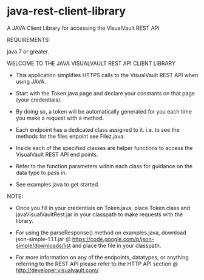 # java-rest-client-library
A JAVA Client Library for accessing the VisualVault REST API

REQUIREMENTS:

java 7 or greater.

WELCOME TO THE JAVA VISUALVAULT REST API CLIENT LIBRARY

* This application simplifies HTTPS calls to the VisualVault REST API when using JAVA.

* Start with the Token.java page and declare your constants on that page (your credentials).

* By doing so, a token will be automatically generated for you each time you make a request with a method.

* Each endpoint has a dedicated class assigned to it. i.e. to see the methods for the files enpoint see Filez.java.

* Inside each of the specified classes are helper functions to access the VisualVault REST API end points.

* Refer to the function parameters within each class for guidance on the data type to pass in.

* See examples.java to get started.

NOTE:

* Once you fill in your credentials on Token.java, place Token.class and javaVisualVaultRest.jar in your classpath 
to make requests with the library. 

* For using the parseResponse() method on examples.java, download json-simple-1.1.1.jar 
@ https://code.google.com/p/json-simple/downloads/list and place the file in your classpath.

* For more information on any of the endpoints, datatypes, or anything referring to the REST API please refer to the 
HTTP API section @ http://developer.visualvault.com/
